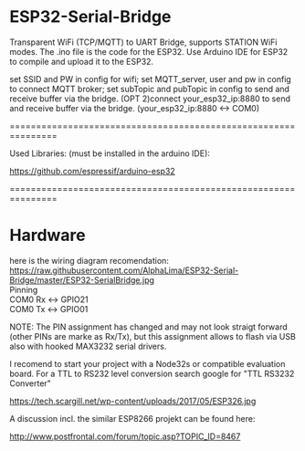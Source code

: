 # ESP32-Serial-Bridge

Transparent WiFi (TCP/MQTT) to UART Bridge, supports STATION WiFi modes. The .ino file is the code for the ESP32. Use Arduino IDE for ESP32 to compile and upload it to the ESP32.

set SSID and PW in config for wifi;
set MQTT_server, user and pw in config to connect MQTT broker;
set subTopic and pubTopic in config to send and receive buffer via the bridge.
(OPT 2)connect your_esp32_ip:8880 to send and receive buffer via the bridge.  (your_esp32_ip:8880  <-> COM0)


                               
===============================================================

Used Libraries: (must be installed in the arduino IDE):

https://github.com/espressif/arduino-esp32

===============================================================


# Hardware
here is the wiring diagram recomendation:
https://raw.githubusercontent.com/AlphaLima/ESP32-Serial-Bridge/master/ESP32-SerialBridge.jpg             
Pinning                                                                                     
COM0 Rx <-> GPIO21                                                                               
COM0 Tx <-> GPIO01                                                                                 
                                                                          

NOTE: The PIN assignment has changed and may not look straigt forward (other PINs are marke as Rx/Tx), but this assignment allows to flash via USB also with hooked MAX3232 serial drivers.

I recomend to start your project with a Node32s or compatible evaluation board. For a TTL to RS232 level conversion search google for "TTL RS3232 Converter"



https://tech.scargill.net/wp-content/uploads/2017/05/ESP326.jpg

A discussion incl. the similar ESP8266 projekt can be found here:

http://www.postfrontal.com/forum/topic.asp?TOPIC_ID=8467
